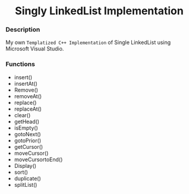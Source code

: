 <h1 align="center">Singly LinkedList Implementation</h1>

### Description
My own `Templatized C++ Implementation` of Single LinkedList using Microsoft Visual Studio.

### Functions
- insert()
- insertAt()
- Remove()
- removeAt()
- replace()
- replaceAt()
- clear()
- getHead()
- isEmpty()
- gotoNext()
- gotoPrior()
- getCursor()
- moveCursor()
- moveCursortoEnd()
- Display()
- sort()
- duplicate()
- splitList()
